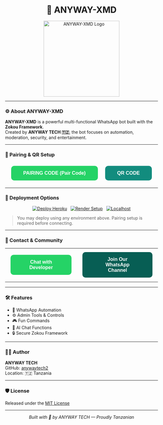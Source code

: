 <h1 align="center">🤖 ANYWAY-XMD</h1>

<p align="center">
  <img src="https://files.catbox.moe/oyw1oa.jpeg" alt="ANYWAY-XMD Logo" width="250"/>
</p>

---

### ⚙️ About ANYWAY-XMD

**ANYWAY-XMD** is a powerful multi-functional WhatsApp bot built with the **Zokou Framework**.  
Created by **ANYWAY TECH 🇹🇿**, the bot focuses on automation, moderation, security, and entertainment.

---

### 🚀 Pairing & QR Setup

<div align="center">

<a href="https://leonard-session-496x.onrender.com" style="text-decoration:none;">
  <button style="background-color:#25D366; color:white; padding:15px 40px; border:none; border-radius:10px; font-size:16px; font-weight:bold; cursor:pointer; margin:10px;">
    PAIRING CODE (Pair Code)
  </button>
</a>

<a href="https://Leonard-session.onrender.com/wasiqr" style="text-decoration:none;">
  <button style="background-color:#128C7E; color:white; padding:15px 40px; border:none; border-radius:10px; font-size:16px; font-weight:bold; cursor:pointer; margin:10px;">
    QR CODE
  </button>
</a>

</div>

---

### 🧭 Deployment Options

<p align="center">
  <a href="#"><img src="https://img.shields.io/badge/DEPLOY%20WITH%20HEROKU-purple?style=for-the-badge&logo=heroku" alt="Deploy Heroku" /></a>&nbsp;&nbsp;
  <a href="#"><img src="https://img.shields.io/badge/RENDER%20SETUP-blue?style=for-the-badge&logo=render" alt="Render Setup" /></a>&nbsp;&nbsp;
  <a href="#"><img src="https://img.shields.io/badge/TERMUX%20+%20LINUX-orange?style=for-the-badge&logo=linux" alt="Localhost" /></a>
</p>

> You may deploy using any environment above. Pairing setup is required before connecting.

---

### 📲 Contact & Community

<table align="center">
<tr>
<td align="center">
<a href="https://wa.me/255678892560" style="text-decoration:none;">
  <button style="background-color:#25D366; color:white; padding:15px 45px; border:none; border-radius:10px; font-size:16px; font-weight:bold; cursor:pointer; margin:10px;">
    Chat with Developer
  </button>
</a>
</td>
<td align="center">
<a href="https://whatsapp.com/channel/0029VagWQ255q08VTCRQKP09" style="text-decoration:none;">
  <button style="background-color:#075E54; color:white; padding:15px 45px; border:none; border-radius:10px; font-size:16px; font-weight:bold; cursor:pointer; margin:10px;">
    Join Our WhatsApp Channel
  </button>
</a>
</td>
</tr>
</table>

---

### 🛠 Features

- 💬 WhatsApp Automation  
- ⚙️ Admin Tools & Controls  
- 🎮 Fun Commands  
- 🧠 AI Chat Functions  
- 🔒 Secure Zokou Framework  

---

### 👨‍💻 Author

**ANYWAY TECH**  
GitHub: [anywaytech2](https://github.com/anywaytech2)  
Location: 🇹🇿 Tanzania  

---

### 🛡 License

Released under the [MIT License](https://opensource.org/licenses/MIT)  

---

<p align="center"><i>Built with 💚 by ANYWAY TECH — Proudly Tanzanian</i></p>
